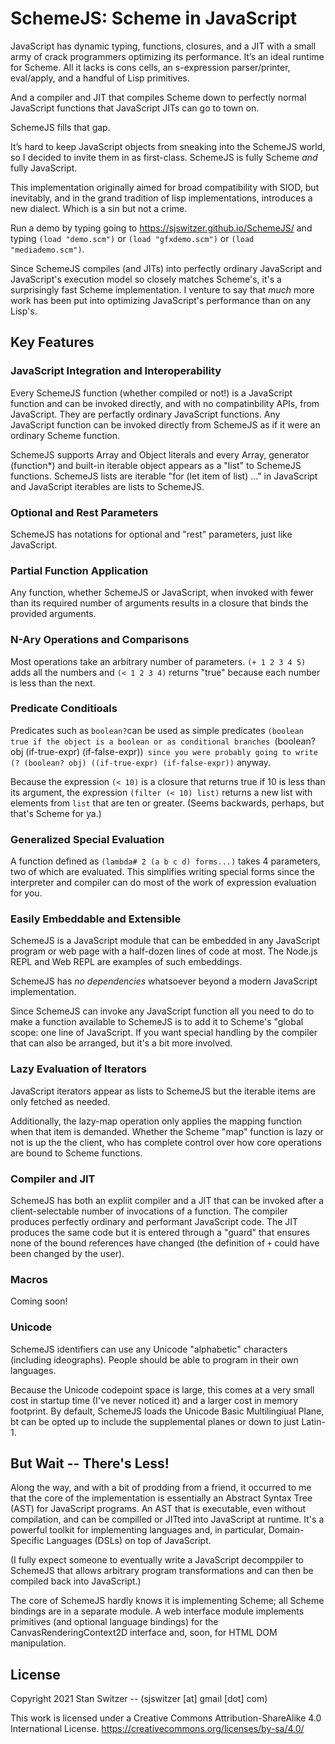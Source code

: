 # SchemeJS: Scheme in JavaScript

JavaScript has dynamic typing, functions, closures, and a JIT with
a small army of crack programmers optimizing its performance.
It’s an ideal runtime for Scheme.
All it lacks is cons cells, an s-expression parser/printer,
eval/apply, and a handful of Lisp primitives.

And a compiler and JIT that compiles Scheme down to perfectly normal
JavaScript functions that JavaScript JITs can go to town on.

SchemeJS fills that gap.

It’s hard to keep JavaScript objects from sneaking into the
SchemeJS world, so I decided to invite them in as first-class.
SchemeJS is fully Scheme _and_ fully JavaScript.

This implementation originally aimed for broad compatibility with SIOD, but inevitably,
and in the grand tradition of lisp implementations, introduces a new dialect.
Which is a sin but not a crime.

Run a demo by typing going to https://sjswitzer.github.io/SchemeJS/ and typing
`(load "demo.scm")` or `(load "gfxdemo.scm")` or `(load "mediademo.scm")`.

Since SchemeJS compiles (and JITs) into perfectly ordinary JavaScript and JavaScript's
execution model so closely matches Scheme's, it's a surprisingly fast Scheme implementation.
I venture to say that _much_ more work has been put into optimizing JavaScript's performance
than on any Lisp's.

## Key Features

### JavaScript Integration and Interoperability

Every SchemeJS function (whether compiled or not!) is a JavaScript function and can be
invoked directly, and with no compatinbility APIs, from JavaScript. They are perfactly ordinary
JavaScript functions. Any JavaScript function can be invoked directly from SchemeJS as if it
were an ordinary Scheme function.

SchemeJS supports Array and Object literals and every Array, generator (function*) and built-in
iterable object appears as a "list" to SchemeJS functions. SchemeJS lists are
iterable "for (let item of list) ..." in JavaScript and JavaScript iterables are lists to SchemeJS.

### Optional and Rest Parameters

SchemeJS has notations for optional and "rest" parameters, just like JavaScript.

### Partial Function Application

Any function, whether SchemeJS or JavaScript, when invoked with fewer than its required
number of arguments results in a closure that binds the provided arguments.

### N-Ary Operations and Comparisons

Most operations take an arbitrary number of parameters.
`(+ 1 2 3 4 5)` adds all the numbers and `(< 1 2 3 4)`
returns "true" because each number is less than the next.

### Predicate Conditioals

Predicates such as `boolean?`can be used
as simple predicates `(boolean true if the object is a boolean
or as conditional branches `(boolean? obj (if-true-expr) (if-false-expr))` since you were
probably going to write (? (boolean? obj) ((if-true-expr) (if-false-expr))` anyway.

Because the expression `(< 10)` is a closure that returns true
if 10 is less than its argument, the expression
`(filter (< 10) list)` returns a new list with elements from `list`
that are ten or greater. (Seems backwards, perhaps, but that's Scheme for ya.)

### Generalized Special Evaluation

A function defined as `(lambda# 2 (a b c d) forms...)` takes 4 parameters, two of which
are evaluated. This simplifies writing special forms since the interpreter and compiler
can do most of the work of expression evaluation for you.

### Easily Embeddable and Extensible

SchemeJS is a JavaScript module that can be embedded in any JavaScript program or web page
with a half-dozen lines of code at most. The Node.js REPL and Web REPL are examples of such embeddings.

SchemeJS has _no dependencies_ whatsoever beyond a modern JavaScript implementation.

Since SchemeJS can invoke any JavaScript function all you need to do to make a function
available to SchemeJS is to add it to Scheme's "global scope: one line of JavaScript.
If you want special handling by the compiler that can also be arranged, but it's a bit more involved.

### Lazy Evaluation of Iterators

JavaScript iterators appear as lists to SchemeJS but the iterable items are only fetched as needed.

Additionally, the lazy-map operation only applies the mapping function when that item is demanded.
Whether the Scheme "map" function is lazy or not is up the the client, who has complete control over
how core operations are bound to Scheme functions.

### Compiler and JIT

SchemeJS has both an expliit compiler and a JIT that can be invoked after a client-selectable number of
invocations of a function. The compiler produces perfectly ordinary and performant JavaScript code.
The JIT produces the same code but it is entered through a "guard" that ensures none of the
bound references have changed (the definition of `+` could have been changed by the user).

### Macros

Coming soon!

### Unicode

SchemeJS identifiers can use any Unicode "alphabetic" characters (including ideographs).
People should be able to program in their own languages.

Because the Unicode codepoint space is large, this comes at a very small cost in startup time
(I've never noticed it) and a larger cost in memory footprint.
By default, SchemeJS loads the Unicode Basic Multilingiual Plane, bt can be opted up to
include the supplemental planes or down to just Latin-1.

## But Wait -- There's Less!

Along the way, and with a bit of prodding from a friend, it occurred to me that the core
of the implementation is essentially an Abstract Syntax Tree (AST) for JavaScript programs.
An AST that is executable, even without compilation, and can be compilled or JITted into JavaScript
at runtime. It's a powerful toolkit for implementing languages and, in particular,
Domain-Specific Languages (DSLs) on top of JavaScript.

(I fully expect someone to eventually write a JavaScript decomppiler to SchemeJS that allows
arbitrary program transformations and can then be compiled back into JavaScript.)

The core of SchemeJS hardly knows it is implementing Scheme; all Scheme bindings are in
a separate module. A web interface module implements primitives (and optional language bindings)
for the CanvasRenderingContext2D interface and, soon, for HTML DOM manipulation.

## License

Copyright 2021 Stan Switzer -- (sjswitzer [at] gmail [dot] com)

This work is licensed under a Creative Commons Attribution-ShareAlike
4.0 International License. https://creativecommons.org/licenses/by-sa/4.0/